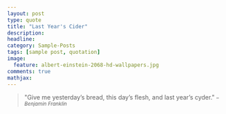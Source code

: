 ```yaml
---
layout: post
type: quote
title: "Last Year's Cider"
description: 
headline: 
category: Sample-Posts
tags: [sample post, quotation]
image: 
  feature: albert-einstein-2068-hd-wallpapers.jpg
comments: true
mathjax: 
---
```

>&quot;Give me yesterday’s bread, this day’s flesh, and last year’s cyder.&quot;
><small><cite title="Benjamin Franklin">–Benjamin Franklin</cite></small>